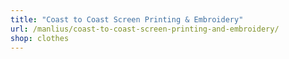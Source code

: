 ```yaml
---
title: "Coast to Coast Screen Printing & Embroidery"
url: /manlius/coast-to-coast-screen-printing-and-embroidery/
shop: clothes
---
```

